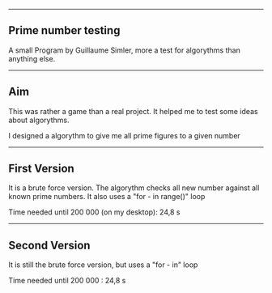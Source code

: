 ---- 

Prime number testing
----
A small Program by Guillaume Simler, more a test for algorythms than anything else.

----
Aim
----
This was rather a game than a real project. It helped me to test some ideas about algorythms. 

I designed a algorythm to give me all prime figures to a given number

----
First Version
----
It is a brute force version. The algorythm checks all new number against all known prime numbers. It also uses a "for - in range()" loop

Time needed until 200 000 (on my desktop): 24,8 s


----
Second Version
----
It is still the brute force version, but uses a "for - in" loop

Time needed until 200 000 : 24,8 s
